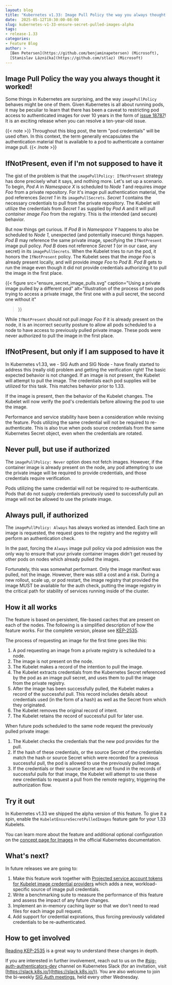 ```yaml
---
layout: blog
title: "Kubernetes v1.33: Image Pull Policy the way you always thought it worked!"
date:  2025-05-12T10:30:00-08:00
slug: kubernetes-v1-33-ensure-secret-pulled-images-alpha
tags:
- release-1.33
categories:
- Feature Blog
author: >
  [Ben Petersen](https://github.com/benjaminapetersen) (Microsoft),
  [Stanislav Láznička](https://github.com/stlaz) (Microsoft)
---
```


## Image Pull Policy the way you always thought it worked!

Some things in Kubernetes are surprising, and the way `imagePullPolicy` behaves might
be one of them. Given Kubernetes is all about running pods, it may be peculiar
to learn that there has been a caveat to restricting pod access to authenticated images for
over 10 years in the form of [issue 18787](https://github.com/kubernetes/kubernetes/issues/18787)!
It is an exciting release when you can resolve a ten-year-old issue.

{{< note >}}
Throughout this blog post, the term "pod credentials" will be used often. In this context,
the term generally encapsulates the authentication material that is available to a pod
to authenticate a container image pull.
{{< /note >}}

## IfNotPresent, even if I'm not supposed to have it

The gist of the problem is that the `imagePullPolicy: IfNotPresent` strategy has done
precisely what it says, and nothing more. Let's set up a scenario. To begin, *Pod A* in *Namespace X* is scheduled to *Node 1* and requires *image Foo* from a private repository.
For it's image pull authentication material, the pod references *Secret 1* in its `imagePullSecrets`. *Secret 1* contains the necessary credentials to pull from the private repository. The Kubelet will utilize the credentials from *Secret 1* as supplied by *Pod A*
and it will pull *container image Foo* from the registry.  This is the intended (and secure)
behavior.

But now things get curious. If *Pod B* in *Namespace Y* happens to also be scheduled to *Node 1*, unexpected (and potentially insecure) things happen. *Pod B* may reference the same private image, specifying the `IfNotPresent` image pull policy. *Pod B* does not reference *Secret 1*
(or in our case, any secret) in its `imagePullSecrets`. When the Kubelet tries to run the pod, it honors the `IfNotPresent` policy. The Kubelet sees that the *image Foo* is already present locally, and will provide *image Foo* to *Pod B*. *Pod B* gets to run the image even though it did not provide credentials authorizing it to pull the image in the first place.

{{< figure
    src="ensure_secret_image_pulls.svg"
    caption="Using a private image pulled by a different pod"
    alt="Illustration of the process of two pods trying to access a private image, the first one with a pull secret, the second one without it"
>}}

While `IfNotPresent` should not pull *image Foo* if it is already present
on the node, it is an incorrect security posture to allow all pods scheduled
to a node to have access to previously pulled private image. These pods were never
authorized to pull the image in the first place.

## IfNotPresent, but only if I am supposed to have it

In Kubernetes v1.33, we - SIG Auth and SIG Node - have finally started to address this (really old) problem and getting the verification right! The basic expected behavior is not changed. If
an image is not present, the Kubelet will attempt to pull the image. The credentials each pod supplies will be utilized for this task. This matches behavior prior to 1.33.

If the image is present, then the behavior of the Kubelet changes. The Kubelet will now
verify the pod's credentials before allowing the pod to use the image.

Performance and service stability have been a consideration while revising the feature.
Pods utilizing the same credential will not be required to re-authenticate. This is
also true when pods source credentials from the same Kubernetes Secret object, even
when the credentials are rotated.

## Never pull, but use if authorized

The `imagePullPolicy: Never` option does not fetch images. However, if the
container image is already present on the node, any pod attempting to use the private
image will be required to provide credentials, and those credentials require verification.

Pods utilizing the same credential will not be required to re-authenticate.
Pods that do not supply credentials previously used to successfully pull an
image will not be allowed to use the private image.

## Always pull, if authorized

The `imagePullPolicy: Always` has always worked as intended. Each time an image
is requested, the request goes to the registry and the registry will perform an authentication
check.

In the past, forcing the `Always` image pull policy via pod admission was the only way to ensure
that your private container images didn't get reused by other pods on nodes which already pulled the images.

Fortunately, this was somewhat performant. Only the image manifest was pulled, not the image. However, there was still a cost and a risk. During a new rollout, scale up, or pod restart, the image registry that provided the image MUST be available for the auth check, putting the image registry in the critical path for stability of services running inside of the cluster.

## How it all works

The feature is based on persistent, file-based caches that are present on each of
the nodes. The following is a simplified description of how the feature works.
For the complete version, please see [KEP-2535](https://kep.k8s.io/2535).

The process of requesting an image for the first time goes like this:
  1. A pod requesting an image from a private registry is scheduled to a node.
  1. The image is not present on the node.
  1. The Kubelet makes a record of the intention to pull the image.
  1. The Kubelet extracts credentials from the Kubernetes Secret referenced by the pod
     as an image pull secret, and uses them to pull the image from the private registry.
  1. After the image has been successfully pulled, the Kubelet makes a record of
     the successful pull. This record includes details about credentials used
     (in the form of a hash) as well as the Secret from which they originated.
  1. The Kubelet removes the original record of intent.
  1. The Kubelet retains the record of successful pull for later use.

When future pods scheduled to the same node request the previously pulled private image:
  1. The Kubelet checks the credentials that the new pod provides for the pull.
  1. If the hash of these credentials, or the source Secret of the credentials match
     the hash or source Secret which were recorded for a previous successful pull,
     the pod is allowed to use the previously pulled image.
  1. If the credentials or their source Secret are not found in the records of
     successful pulls for that image, the Kubelet will attempt to use
     these new credentials to request a pull from the remote registry, triggering
     the authorization flow.

## Try it out

In Kubernetes v1.33 we shipped the alpha version of this feature. To give it a spin,
enable the `KubeletEnsureSecretPulledImages` feature gate for your 1.33 Kubelets.

You can learn more about the feature and additional optional configuration on the
[concept page for Images](/docs/concepts/containers/images/#ensureimagepullcredentialverification)
in the official Kubernetes documentation.

## What's next?

In future releases we are going to:
1. Make this feature work together with [Projected service account tokens for Kubelet image credential providers](https://kep.k8s.io/4412) which adds a new, workload-specific source of image pull credentials.
1. Write a benchmarking suite to measure the performance of this feature and assess the impact of
   any future changes.
1. Implement an in-memory caching layer so that we don't need to read files for each image
   pull request.
1. Add support for credential expirations, thus forcing previously validated credentials to
   be re-authenticated.

## How to get involved

[Reading KEP-2535](https://kep.k8s.io/2535) is a great way to understand these changes in depth.

If you are interested in further involvement, reach out to us on the [#sig-auth-authenticators-dev](https://kubernetes.slack.com/archives/C04UMAUC4UA) channel
on Kubernetes Slack (for an invitation, visit [https://slack.k8s.io/](https://slack.k8s.io/)).
You are also welcome to join the bi-weekly [SIG Auth meetings](https://github.com/kubernetes/community/blob/master/sig-auth/README.md#meetings),
held every other Wednesday.